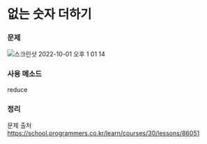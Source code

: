 #  없는 숫자 더하기

### 문제
![스크린샷 2022-10-01 오후 1 01 14](https://user-images.githubusercontent.com/64088377/193386756-2999d1aa-8dde-4139-9a7e-5b5110daa46c.png)

### 사용 메소드 <br>
reduce

### 정리 <br>


문제 출처 <br>
https://school.programmers.co.kr/learn/courses/30/lessons/86051
